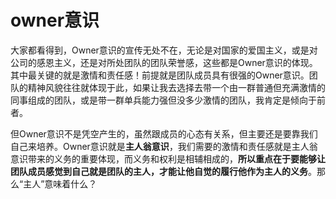 # owner意识

大家都看得到，Owner意识的宣传无处不在，无论是对国家的爱国主义，或是对公司的感恩主义，还是对所处团队的团队荣誉感，这些都是Owner意识的体现。其中最关键的就是激情和责任感！前提就是团队成员具有很强的Owner意识。团队的精神风貌往往就体现于此，如果让我去选择去带一个由一群普通但充满激情的同事组成的团队，或是带一群单兵能力强但没多少激情的团队，我肯定是倾向于前者。

但Owner意识不是凭空产生的，虽然跟成员的心态有关系，但主要还是要靠我们自己来培养。Owner意识就是**主人翁意识**，我们需要的激情和责任感就是主人翁意识带来的义务的重要体现，而义务和权利是相辅相成的，**所以重点在于要能够让团队成员感觉到自己就是团队的主人，才能让他自觉的履行他作为主人的义务**。那么“主人”意味着什么？



